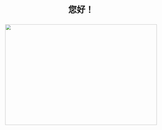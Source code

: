 <!--   这是一个注释语法，提供额外的信息或解释。这些注释不会在最终渲染的页面上显示。空格的添加或删除只是为了增增强文档的可读性，它们不会影响注释的功能   -->

<!--   标题1用h1，标题2用h2，因为需要用到“居中（center）”标记，标题3直接用###   -->

<!--   插入图片的语法：![图片名](图片路径)   -->

<!--   这种注释语法主要用于HTML和XML等标记语言中，而 // 主要用于编程语言中。   -->

<!--   加在标题前的图标并且居中，图标大小38×38
<h1 align="center">
<img src="https://github.com/aa1555/aa1555/blob/main/Misc/ic_launcher-web.png?raw=true" height="38" width="38">标题
</h1>
-->

<h1 align="center">您好！</h1>

<h2 align="center"><img src="https://github.com/aa1555/aa1555/blob/main/Misc/A%20(31).jpg?raw=true" height="333" width="500"></h2>
